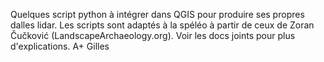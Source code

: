 Quelques script python à intégrer dans QGIS pour produire ses propres dalles lidar.
Les scripts sont adaptés à la spéléo à partir de ceux de Zoran Čučković (LandscapeArchaeology.org).
Voir les docs joints pour plus d'explications.
A+
Gilles
